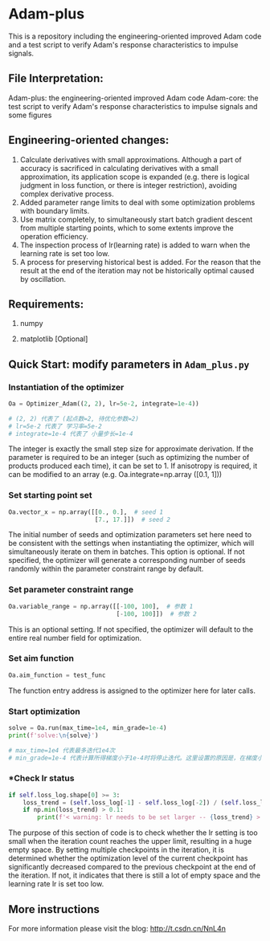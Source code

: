 # Adam-plus

This is a repository including the engineering-oriented improved Adam code and a test script to verify Adam's response characteristics to impulse signals.


## File Interpretation:
Adam-plus: the engineering-oriented improved Adam code
Adam-core: the test script to verify Adam's response characteristics to impulse signals and some figures


## Engineering-oriented changes: 
1. Calculate derivatives with small approximations. Although a part of accuracy is sacrificed in calculating derivatives with a small approximation, its application scope is expanded (e.g. there is logical judgment in loss function, or there is integer restriction), avoiding complex derivative process.
2. Added parameter range limits to deal with some optimization problems with boundary limits.
3. Use matrix completely, to simultaneously start batch gradient descent from multiple starting points, which to some extents improve the operation efficiency.
4. The inspection process of lr(learning rate) is added to warn when the learning rate is set too low.
5. A process for preserving historical best is added. For the reason that the result at the end of the iteration may not be historically optimal caused by oscillation.


## Requirements:
1. numpy

2. matplotlib [Optional]


## Quick Start: modify parameters in `Adam_plus.py`
### Instantiation of the optimizer
```python
Oa = Optimizer_Adam((2, 2), lr=5e-2, integrate=1e-4))
 
# (2, 2) 代表了 (起点数=2, 待优化参数=2)
# lr=5e-2 代表了 学习率=5e-2
# integrate=1e-4 代表了 小量步长=1e-4
```
The integer is exactly the small step size for approximate derivation. If the parameter is required to be an integer (such as optimizing the number of products produced each time), it can be set to 1. If anisotropy is required, it can be modified to an array (e.g. Oa.integrate=np.array ([0.1, 1]))

### Set starting point set
```python
Oa.vector_x = np.array([[0., 0.],  # seed 1
                        [7., 17.]])  # seed 2
```
The initial number of seeds and optimization parameters set here need to be consistent with the settings when instantiating the optimizer, which will simultaneously iterate on them in batches. This option is optional. If not specified, the optimizer will generate a corresponding number of seeds randomly within the parameter constraint range by default.

### Set parameter constraint range
```python
Oa.variable_range = np.array([[-100, 100],  # 参数 1
                              [-100, 100]])  # 参数 2
```
This is an optional setting. If not specified, the optimizer will default to the entire real number field for optimization.

### Set aim function
```python
Oa.aim_function = test_func
```
The function entry address is assigned to the optimizer here for later calls.

### Start optimization
```python
solve = Oa.run(max_time=1e4, min_grade=1e-4)
print(f'solve:\n{solve}')
 
# max_time=1e4 代表最多迭代1e4次
# min_grade=1e-4 代表计算所得梯度小于1e-4时将停止迭代。这里设置的原因是，在梯度小于该值时，估算梯度带来的误差将超过梯度本身，继续迭代没有意义
```

### *Check lr status
```python
if self.loss_log.shape[0] >= 3:
    loss_trend = (self.loss_log[-1] - self.loss_log[-2]) / (self.loss_log[-2] - self.loss_log[-3] + 1e-9)
    if np.min(loss_trend) > 0.1:
        print(f'< warning: lr needs to be set larger -- {loss_trend} >')
```
The purpose of this section of code is to check whether the lr setting is too small when the iteration count reaches the upper limit, resulting in a huge empty space. By setting multiple checkpoints in the iteration, it is determined whether the optimization level of the current checkpoint has significantly decreased compared to the previous checkpoint at the end of the iteration. If not, it indicates that there is still a lot of empty space and the learning rate lr is set too low.


## More instructions
For more information please visit the blog: <http://t.csdn.cn/NnL4n>
